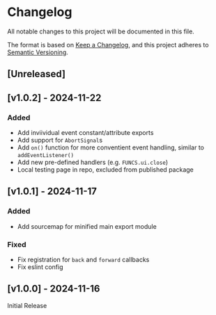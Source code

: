 <!-- markdownlint-disable -->
# Changelog
All notable changes to this project will be documented in this file.

The format is based on [Keep a Changelog](https://keepachangelog.com/en/1.0.0/),
and this project adheres to [Semantic Versioning](https://semver.org/spec/v2.0.0.html).

## [Unreleased]

## [v1.0.2] - 2024-11-22

### Added
- Add inviividual event constant/attribute exports
- Add support for `AbortSignal`s
- Add `on()` function for more conventient event handling, similar to `addEventListener()`
- Add new pre-defined handlers (e.g. `FUNCS.ui.close`)
- Local testing page in repo, excluded from published package

## [v1.0.1] - 2024-11-17

### Added
- Add sourcemap for minified main export module

### Fixed
- Fix registration for `back` and `forward` callbacks
- Fix eslint config

## [v1.0.0] - 2024-11-16

Initial Release
